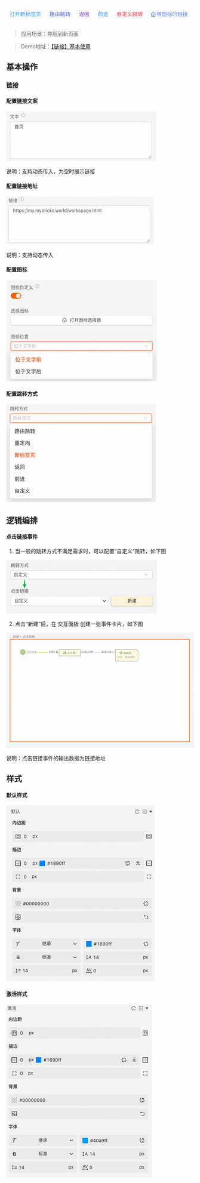 ![Alt text](img/image.png)

  
> 应用场景：导航到新页面

> Demo地址：[【链接】基本使用](https://my.mybricks.world/mybricks-pc-page/index.html?id=470421031596101)

## 基本操作

### 链接

#### 配置链接文案

![Alt text](img/image-1.png)

说明：支持动态传入，为空时展示链接

  

#### 配置链接地址

![Alt text](img/image-2.png)

说明：支持动态传入

  

#### 配置图标

![Alt text](img/image-3.png)

  

#### 配置跳转方式

![Alt text](img/image-4.png)

  
  

## 逻辑编排

#### 点击链接事件

1.  当一般的跳转方式不满足需求时，可以配置”自定义“跳转，如下图

![Alt text](img/image-5.png)

2.  点击“新建”后，在 交互面板 创建一张事件卡片，如下图

![Alt text](img/image-6.png)

说明：点击链接事件的输出数据为链接地址

  
  

## 样式

#### 默认样式

![Alt text](img/image-7.png)

  

#### 激活样式

![Alt text](img/image-8.png)
